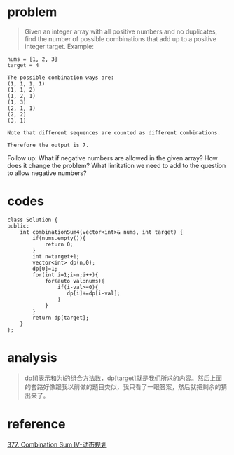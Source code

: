 # problem
>Given an integer array with all positive numbers and no duplicates, find the number of possible combinations that add up to a positive integer target.
Example:
```
nums = [1, 2, 3]
target = 4

The possible combination ways are:
(1, 1, 1, 1)
(1, 1, 2)
(1, 2, 1)
(1, 3)
(2, 1, 1)
(2, 2)
(3, 1)

Note that different sequences are counted as different combinations.

Therefore the output is 7.
```
Follow up:
What if negative numbers are allowed in the given array?
How does it change the problem?
What limitation we need to add to the question to allow negative numbers?

# codes
```
class Solution {
public:
    int combinationSum4(vector<int>& nums, int target) {
        if(nums.empty()){
            return 0;
        }
        int n=target+1;
        vector<int> dp(n,0);
        dp[0]=1;
        for(int i=1;i<n;i++){
            for(auto val:nums){
                if(i-val>=0){
                   dp[i]+=dp[i-val]; 
                }  
            }
        }
        return dp[target];
    }
};
```

# analysis
>dp[i]表示和为i的组合方法数，dp[target]就是我们所求的内容。然后上面的套路好像跟我以前做的题目类似，我只看了一眼答案，然后就把剩余的猜出来了。

# reference
[377. Combination Sum IV-动态规划][1]

[1]: https://blog.csdn.net/u011567017/article/details/52626439
